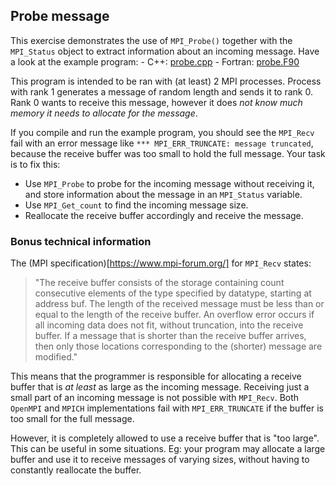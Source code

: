 ## Probe message

This exercise demonstrates the use of `MPI_Probe()` together with the `MPI_Status` object
to extract information about an incoming message. Have a look at the example program:
    - C++: [probe.cpp](probe.cpp)
    - Fortran: [probe.F90](probe.F90)

This program is intended to be ran with (at least) 2 MPI processes. Process with rank 1
generates a message of random length and sends it to rank 0. Rank 0 wants to receive this message,
however it does *not know much memory it needs to allocate for the message*.

If you compile and run the example program, you should see the `MPI_Recv` fail
with an error message like `*** MPI_ERR_TRUNCATE: message truncated`,
because the receive buffer was too small to hold the full message. Your task is to fix this:
- Use `MPI_Probe` to probe for the incoming message without receiving it,
and store information about the message in an `MPI_Status` variable.
- Use `MPI_Get_count` to find the incoming message size.
- Reallocate the receive buffer accordingly and receive the message.


### Bonus technical information

The (MPI specification)[https://www.mpi-forum.org/] for `MPI_Recv` states:

>"The receive buffer consists of the storage containing count consecutive elements of the
type specified by datatype, starting at address buf. The length of the received message must
be less than or equal to the length of the receive buffer. An overflow error occurs if all
incoming data does not fit, without truncation, into the receive buffer.
If a message that is shorter than the receive buffer arrives, then only those locations
corresponding to the (shorter) message are modified."

This means that the programmer is responsible for allocating a receive buffer that is *at least*
as large as the incoming message. Receiving just a small part of an incoming message is not possible with `MPI_Recv`.
Both `OpenMPI` and `MPICH` implementations fail with `MPI_ERR_TRUNCATE` if the buffer is too small for the full message.

However, it is completely allowed to use a receive buffer that is "too large". This can be useful in some situations.
Eg: your program may allocate a large buffer and use it to receive messages of varying sizes,
without having to constantly reallocate the buffer.
